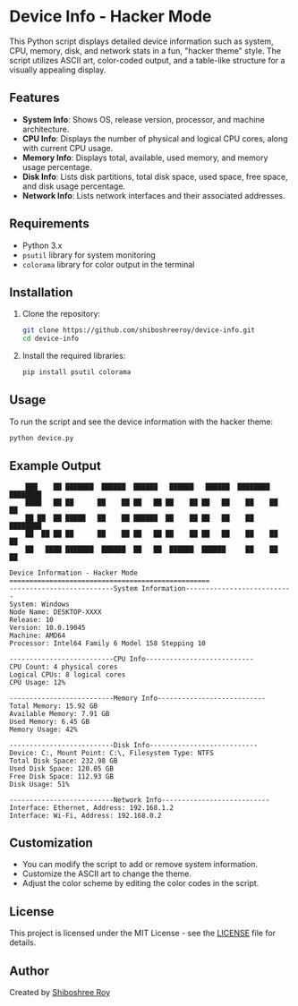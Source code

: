# Device Info - Hacker Mode

This Python script displays detailed device information such as system, CPU, memory, disk, and network stats in a fun, "hacker theme" style. The script utilizes ASCII art, color-coded output, and a table-like structure for a visually appealing display.

## Features

- **System Info**: Shows OS, release version, processor, and machine architecture.
- **CPU Info**: Displays the number of physical and logical CPU cores, along with current CPU usage.
- **Memory Info**: Displays total, available, used memory, and memory usage percentage.
- **Disk Info**: Lists disk partitions, total disk space, used space, free space, and disk usage percentage.
- **Network Info**: Lists network interfaces and their associated addresses.

## Requirements

- Python 3.x
- `psutil` library for system monitoring
- `colorama` library for color output in the terminal

## Installation

1. Clone the repository:

   ```bash
   git clone https://github.com/shiboshreeroy/device-info.git
   cd device-info
   ```

2. Install the required libraries:

   ```bash
   pip install psutil colorama
   ```

## Usage

To run the script and see the device information with the hacker theme:

```bash
python device.py
```

## Example Output

```
    ███    ██ ███████  ██████  ██████   ██████   ██████  ████████  ████████ 
    ████   ██ ██      ██    ██ ██   ██ ██    ██ ██   ██    ██    ██    ██  
    ██ ██  ██ █████   ██    ██ ██████  ██    ██ ██   ██    ██    ████████  
    ██  ██ ██ ██      ██    ██ ██   ██ ██    ██ ██   ██    ██    ██    ██  
    ██   ████ ███████  ██████  ██   ██  ██████  ██████     ██    ██    ██  

Device Information - Hacker Mode
==================================================
--------------------------System Information---------------------------
System: Windows
Node Name: DESKTOP-XXXX
Release: 10
Version: 10.0.19045
Machine: AMD64
Processor: Intel64 Family 6 Model 158 Stepping 10

--------------------------CPU Info---------------------------
CPU Count: 4 physical cores
Logical CPUs: 8 logical cores
CPU Usage: 12%

--------------------------Memory Info---------------------------
Total Memory: 15.92 GB
Available Memory: 7.91 GB
Used Memory: 6.45 GB
Memory Usage: 42%

--------------------------Disk Info---------------------------
Device: C:, Mount Point: C:\, Filesystem Type: NTFS
Total Disk Space: 232.98 GB
Used Disk Space: 120.05 GB
Free Disk Space: 112.93 GB
Disk Usage: 51%

--------------------------Network Info---------------------------
Interface: Ethernet, Address: 192.168.1.2
Interface: Wi-Fi, Address: 192.168.0.2
```

## Customization

- You can modify the script to add or remove system information.
- Customize the ASCII art to change the theme.
- Adjust the color scheme by editing the color codes in the script.

## License

This project is licensed under the MIT License - see the [LICENSE](LICENSE) file for details.

## Author

Created by [Shiboshree Roy](https://github.com/shiboshreeroy)



